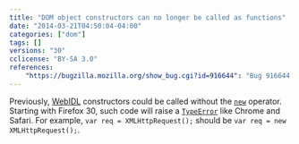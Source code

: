 ```yaml
---
title: "DOM object constructors can no longer be called as functions"
date: "2014-03-21T04:50:04-04:00"
categories: ["dom"]
tags: []
versions: "30"
cclicense: "BY-SA 3.0"
references:
    "https://bugzilla.mozilla.org/show_bug.cgi?id=916644": "Bug 916644 – Disallow calling WebIDL constructors as functions on the web"
---
```

Previously, [WebIDL](http://dxr.mozilla.org/mozilla-central/source/dom/webidl/) constructors could be called without the [`new`](https://developer.mozilla.org/en-US/docs/Web/JavaScript/Reference/Operators/new) operator. Starting with Firefox 30, such code will raise a [`TypeError`](https://developer.mozilla.org/en-US/docs/Web/JavaScript/Reference/Global_Objects/TypeError) like Chrome and Safari. For example, `var req = XMLHttpRequest();` should be `var req = new XMLHttpRequest();`.
